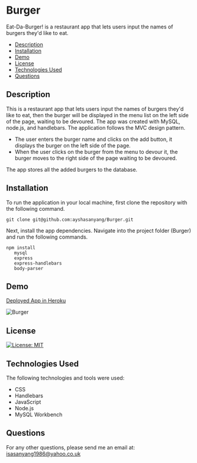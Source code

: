 # Burger
 Eat-Da-Burger! is a restaurant app that lets users input the names of burgers they'd like to eat.

- [Description](#description)
- [Installation](#installation)
- [Demo](#demo)
- [License](#license)
- [Technologies Used](#technologies-used)
- [Questions](#questions)

## Description
This is a restaurant app that lets users input the names of burgers they'd like to eat, then the burger will be displayed in the menu list on the left side of the page, waiting to be devoured. The app was created with MySQL, node.js, and handlebars. The application follows the MVC design pattern.

- The user enters the burger name and clicks on the add button, it displays the burger on the left side of the page.   
- When the user clicks on the burger from the menu to devour it, the burger moves to the right side of the page waiting to be devoured.

The app stores all the added burgers to the database.

## Installation
To run the application in your local machine, first clone the repository with the following command.
```
git clone git@github.com:ayshasanyang/Burger.git
```
Next, install the app dependencies.
Navigate into the project folder (Burger) and run the following commands.
```
npm install
   mysql
   express
   express-handlebars
   body-parser
```
## Demo

[Deployed App in Heroku](https://sleepy-reaches-91541.herokuapp.com/)


![Burger](public/assets/img/burger1.gif)

## License
[![License: MIT](https://img.shields.io/badge/License-MIT-yellow.svg)](https://opensource.org/licenses/MIT)

## Technologies Used
The following technologies and tools were used:
- CSS
- Handlebars
- JavaScript
- Node.js
- MySQL Workbench

## Questions
For any other questions, please send me an email at: isasanyang1986@yahoo.co.uk
